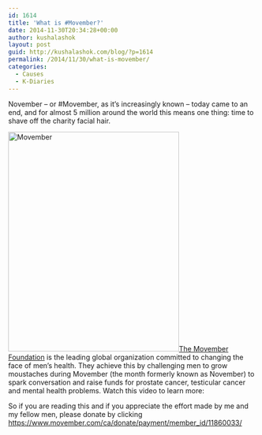 ```yaml
---
id: 1614
title: 'What is #Movember?'
date: 2014-11-30T20:34:28+00:00
author: kushalashok
layout: post
guid: http://kushalashok.com/blog/?p=1614
permalink: /2014/11/30/what-is-movember/
categories:
  - Causes
  - K-Diaries
---
```

November – or #Movember, as it’s increasingly known – today came to an end, and for almost 5 million around the world this means one thing: time to shave off the charity facial hair.

<a title="Official Website of The Movember Foundation" href="http://goo.gl/Lw3Qnd" target="_blank"><img class="aligncenter wp-image-1615 size-full" src="http://34.229.211.245/wp-content/uploads/2014/11/Movember.jpg" alt="Movember" width="346" height="446" srcset="http://blog.kushalashok.com/wp-content/uploads/2014/11/Movember.jpg 346w, http://blog.kushalashok.com/wp-content/uploads/2014/11/Movember-233x300.jpg 233w" sizes="(max-width: 346px) 100vw, 346px" />The Movember Foundation</a> is the leading global organization committed to changing the face of men’s health. They achieve this by challenging men to grow moustaches during Movember (the month formerly known as November) to spark conversation and raise funds for prostate cancer, testicular cancer and mental health problems. Watch this video to learn more:

<div class="jetpack-video-wrapper">
  <span class="embed-youtube" style="text-align:center; display: block;"></span>
</div>

So if you are reading this and if you appreciate the effort made by me and my fellow men, please donate by clicking <a title="Movember Donation Page" href="https://www.movember.com/ca/donate/payment/member_id/11860033/" target="_blank">https://www.movember.com/ca/donate/payment/member_id/11860033/</a>

<div class="jetpack-video-wrapper">
  <span class="embed-youtube" style="text-align:center; display: block;"></span>
</div>